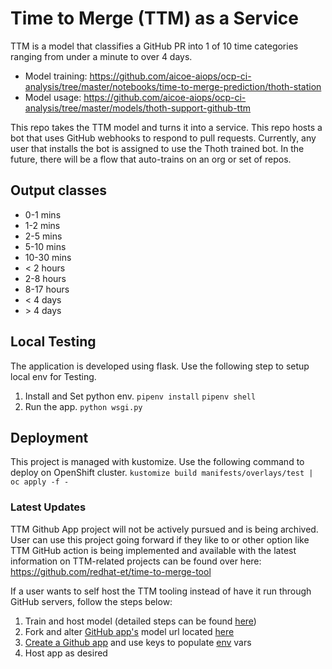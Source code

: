 # Time to Merge (TTM) as a Service

TTM is a model that classifies a GitHub PR into 1 of 10 time categories ranging from under a minute to over 4 days.

- Model training: https://github.com/aicoe-aiops/ocp-ci-analysis/tree/master/notebooks/time-to-merge-prediction/thoth-station
- Model usage: https://github.com/aicoe-aiops/ocp-ci-analysis/tree/master/models/thoth-support-github-ttm

This repo takes the TTM model and turns it into a service. This repo hosts a bot that uses GitHub webhooks to respond to pull requests.
Currently, any user that installs the bot is assigned to use the Thoth trained bot. In the future, there will be a flow that
auto-trains on an org or set of repos.

## Output classes
- 0-1 mins
- 1-2 mins
- 2-5 mins
- 5-10 mins
- 10-30 mins
- < 2 hours
- 2-8 hours
- 8-17 hours
- < 4 days
- \> 4 days

## Local Testing

The application is developed using flask. Use the following step to setup local env for Testing.
1. Install and Set python env.
 `pipenv install`
 `pipenv shell`
2. Run the app.
 `python wsgi.py`

## Deployment

This project is managed with kustomize.
Use the following command to deploy on OpenShift cluster.
`kustomize build manifests/overlays/test | oc apply -f -`

### Latest Updates
TTM Github App project will not be actively pursued and is being archived. User can use this project going forward if they like to or other option like TTM GitHub action is being implemented and available with the latest information on TTM-related projects can be found over here:  https://github.com/redhat-et/time-to-merge-tool

If a user wants to self host the TTM tooling instead of have it run through GitHub servers, follow the steps below:
1. Train and host model (detailed steps can be found [here](https://github.com/oindrillac/ocp-ci-analysis/tree/thoth-deployment/notebooks/time-to-merge-prediction))
2. Fork and alter [GitHub app's](https://github.com/thoth-station/ttm-as-a-service) model url located [here](https://github.com/thoth-station/ttm-as-a-service/blob/main/app.py#L40)
3. [Create a Github app](https://github.com/settings/apps/new) and use keys to populate [env](https://github.com/thoth-station/ttm-as-a-service/blob/main/.env.example) vars
4. Host app as desired

